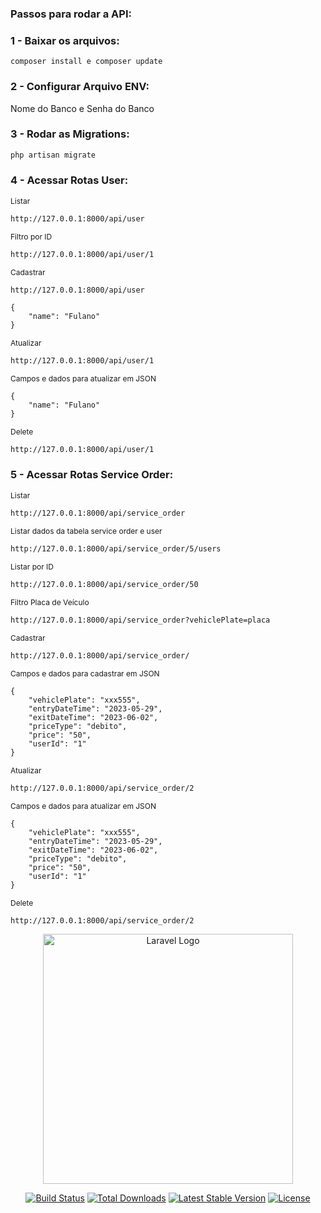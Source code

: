 ### Passos para rodar a API:

### 1 - Baixar os arquivos:
```
composer install e composer update
```

### 2 - Configurar Arquivo ENV:

Nome do Banco e Senha do Banco

### 3 - Rodar as Migrations:
```
php artisan migrate
```

### 4 - Acessar Rotas User:
<p style="font-size:12px">Listar</p>

```
http://127.0.0.1:8000/api/user
```

<p style="font-size:12px">Filtro por ID</p>

```
http://127.0.0.1:8000/api/user/1
```

<p style="font-size:12px">Cadastrar</p>

```
http://127.0.0.1:8000/api/user
```

```
{
    "name": "Fulano"
}
```

<p style="font-size:12px">Atualizar</p>

```
http://127.0.0.1:8000/api/user/1
```

<p style="font-size:12px">Campos e dados para atualizar em JSON</p>

```
{
    "name": "Fulano"
}
```

<p style="font-size:12px">Delete</p>

```
http://127.0.0.1:8000/api/user/1
```

### 5 - Acessar Rotas Service Order:
<p style="font-size:12px">Listar</p>

```
http://127.0.0.1:8000/api/service_order
```

<p style="font-size:12px">Listar dados da tabela service order e user</p>

```
http://127.0.0.1:8000/api/service_order/5/users
```

<p style="font-size:12px">Listar por ID</p>

```
http://127.0.0.1:8000/api/service_order/50
```

<p style="font-size:12px">Filtro Placa de Veículo</p>

```
http://127.0.0.1:8000/api/service_order?vehiclePlate=placa
```

<p style="font-size:12px">Cadastrar</p>

```
http://127.0.0.1:8000/api/service_order/
```

<p style="font-size:12px">Campos e dados para cadastrar em JSON</p>

```
{
    "vehiclePlate": "xxx555",
    "entryDateTime": "2023-05-29",
    "exitDateTime": "2023-06-02",
    "priceType": "debito",
    "price": "50",
    "userId": "1"
}
```

<p style="font-size:12px">Atualizar</p>

```
http://127.0.0.1:8000/api/service_order/2
```

<p style="font-size:12px">Campos e dados para atualizar em JSON</p>

```
{
    "vehiclePlate": "xxx555",
    "entryDateTime": "2023-05-29",
    "exitDateTime": "2023-06-02",
    "priceType": "debito",
    "price": "50",
    "userId": "1"
}
```

<p style="font-size:12px">Delete</p>

```
http://127.0.0.1:8000/api/service_order/2
```



<p align="center"><a href="https://laravel.com" target="_blank"><img src="https://raw.githubusercontent.com/laravel/art/master/logo-lockup/5%20SVG/2%20CMYK/1%20Full%20Color/laravel-logolockup-cmyk-red.svg" width="400" alt="Laravel Logo"></a></p>

<p align="center">
<a href="https://github.com/laravel/framework/actions"><img src="https://github.com/laravel/framework/workflows/tests/badge.svg" alt="Build Status"></a>
<a href="https://packagist.org/packages/laravel/framework"><img src="https://img.shields.io/packagist/dt/laravel/framework" alt="Total Downloads"></a>
<a href="https://packagist.org/packages/laravel/framework"><img src="https://img.shields.io/packagist/v/laravel/framework" alt="Latest Stable Version"></a>
<a href="https://packagist.org/packages/laravel/framework"><img src="https://img.shields.io/packagist/l/laravel/framework" alt="License"></a>
</p>


